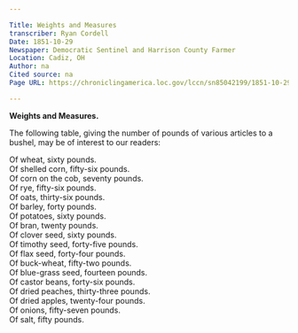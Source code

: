 ```yaml
---

Title: Weights and Measures
transcriber: Ryan Cordell
Date: 1851-10-29
Newspaper: Democratic Sentinel and Harrison County Farmer
Location: Cadiz, OH
Author: na  
Cited source: na
Page URL: https://chroniclingamerica.loc.gov/lccn/sn85042199/1851-10-29/ed-1/seq-4/

---
```


**Weights and Measures.**

The following table, giving the number of pounds of various articles to a bushel, may be of interest to our readers:

Of wheat, sixty pounds.  
Of shelled corn, fifty-six pounds.  
Of corn on the cob, seventy pounds.  
Of rye, fifty-six pounds.  
Of oats, thirty-six pounds.  
Of barley, forty pounds.  
Of potatoes, sixty pounds.  
Of bran, twenty pounds.  
Of clover seed, sixty pounds.  
Of timothy seed, forty-five pounds.  
Of flax seed, forty-four pounds.  
Of buck-wheat, fifty-two pounds.  
Of blue-grass seed, fourteen pounds.  
Of castor beans, forty-six pounds.  
Of dried peaches, thirty-three pounds.  
Of dried apples, twenty-four pounds.  
Of onions, fifty-seven pounds.  
Of salt, fifty pounds.  